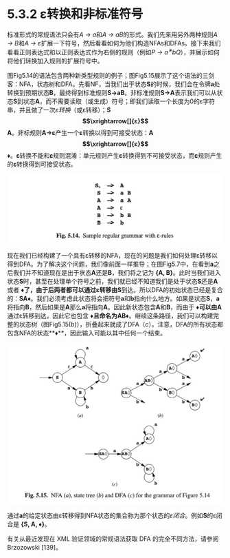 # 5.3.2 ε转换和非标准符号

标准形式的常规语法只会有*A → a*和*A → aB*的形式。我们先来用另外两种规则*A → B*和*A → ε*扩展一下符号，然后看看如何为他们构造NFAs和DFAs。接下来我们看看正则表达式和以正则表达式作为右侧的规则（例如*P → a<sup>∗</sup>bQ*），并展示如何将他们转换加入规则的扩展符号中。

图Fig5.14的语法包含两种新类型规则的例子；图Fig5.15展示了这个语法的三剑客：NFA，状态树和DFA。先看NF，当我们出于状态**S**的时候，我们会在令牌**a**处转换到预期状态**B**，最终得到标准规则**S->aB**。非标准规则**S->A**表示我们可以从状态**S**到状态**A**，而不需要读取（或生成）符号；即我们读取一个长度为0的ε字符串，并且做了一次*ε转换*（或ε转移）；**S $$\xrightarrow[]{ε}$$  A**。非标规则**A->ε**产生一个**ε**转换以得到可接受状态：**A $$\xrightarrow[]{ε}$$ ♦**。**ε**转换不能和**ε**规则混淆：单元规则产生**ε**转换得到不可接受状态，而**ε**规则产生的**ε**转换得到可接受状态。

![图1](../../img/5.3.2_1-Fig.5.14.png)

现在我们已经构建了一个具有ε转移的NFA，现在的问题是我们如何处理ε转移以得到DFA。为了解决这个问题，我们像前面一样推导；在图Fig5.7中，在看到**a**之后我们并不知道现在是出于状态**A**还是**B**，我们将之记为 **{A, B}**。此时当我们进入状态**S**时，甚至在处理单个符号之前，我们就已经不知道我们是处于状态**S**还是**A**或者 **♦**了，由于后两者都可以通过ε转移由**S**到达。所以DFA的初始状态已经是复合的：**SA♦**。我们必须考虑此状态将会把符号**a**和**b**指向什么地方。如果是状态**S**，**a**将指向**B**，然后如果是**A**那么**a**将指向**A**。因此新状态包含**A**和**B**，而由于 **♦**可以由**A**通过ε转移到达，因此它也包含 **♦**且命名为**AB♦**。继续这条路径，我们可以构建完整的状态树（图Fig5.15(*b*)），折叠起来就成了DFA（*c*）。注意，DFA的所有状态都包含NFA的状态**♦**，因此输入可能以其中任何一个结束。

![图2](../../img/5.3.2_2-Fig.5.15.png)

通过**a**的给定状态由ε转移得到NFA状态的集合称为那个状态的*ε闭合*。例如**S**的ε闭合是 **{S, A, ♦}**。

有关从最近发现在 XML 验证领域的常规语法获取 DFA 的完全不同方法，请参阅 Brzozowski [139]。
